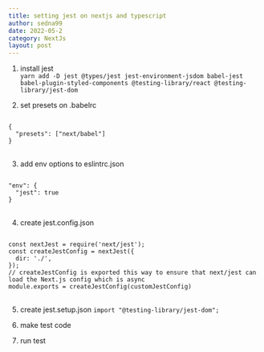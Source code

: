 ```yaml
---
title: setting jest on nextjs and typescript
author: sedna99
date: 2022-05-2
category: NextJs
layout: post
---
```



1. install jest  
```yarn add -D jest @types/jest jest-environment-jsdom babel-jest babel-plugin-styled-components @testing-library/react @testing-library/jest-dom```

2. set presets on .babelrc
<pre>
<code>
{
  "presets": ["next/babel"]
}
</code>
</pre>

3. add env options to eslintrc.json
<pre>
<code>
"env": {
  "jest": true
}
</code>
</pre>

4. create jest.config.json
<pre>
<code>
const nextJest = require('next/jest');
const createJestConfig = nextJest({
  dir: './',
});
// createJestConfig is exported this way to ensure that next/jest can load the Next.js config which is async
module.exports = createJestConfig(customJestConfig)
</code>
</pre>

5. create jest.setup.json
```import "@testing-library/jest-dom";```

6. make test code

7. run test